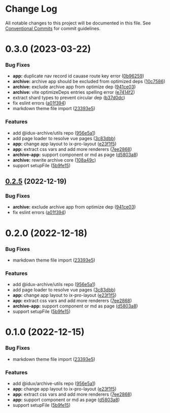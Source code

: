 # Change Log

All notable changes to this project will be documented in this file.
See [Conventional Commits](https://conventionalcommits.org) for commit guidelines.

# 0.3.0 (2023-03-22)

### Bug Fixes

- **app:** duplicate nav record id cauase route key error ([0b96259](https://github.com/IDuxFE/archive/commit/0b962590131ce6fcb691d85e1352cdf0d4bd9495))
- **archive:** archive app should be excluded from optimized deps ([10c7586](https://github.com/IDuxFE/archive/commit/10c758648068565c62523f66b49538891e277e1e))
- **archive:** exclude archive app from optimize dep ([941ce03](https://github.com/IDuxFE/archive/commit/941ce0341ad795c34d21781511cdfa7ae640f9c8))
- **archive:** vite optimizeDeps entries spelling error ([e7414f2](https://github.com/IDuxFE/archive/commit/e7414f2b7a8c3f2019e2b0a3c5b3fc6182003f23))
- extract shard types to prevent circular dep ([b37d0dc](https://github.com/IDuxFE/archive/commit/b37d0dc5f498150167605add2882e3805bb73862))
- fix eslint errors ([a01f394](https://github.com/IDuxFE/archive/commit/a01f39458f9b70599509f33e818161f90503c14f))
- markdown theme file import ([23393e5](https://github.com/IDuxFE/archive/commit/23393e53a61cc5965010a660f2fc118c4b43d1b2))

### Features

- add @idux-archive/utils repo ([956e5a1](https://github.com/IDuxFE/archive/commit/956e5a118a03609edc1b3e6447407903c8e61e1d))
- add page loader to resolve vue pages ([3c83dbb](https://github.com/IDuxFE/archive/commit/3c83dbbbc3c11527fd1edc19bd4c7a1b2c4c546a))
- **app:** change app layout to ix-pro-layout ([e23f1f5](https://github.com/IDuxFE/archive/commit/e23f1f595c907880767c333ab8ea94ff807d28ed))
- **app:** extract css vars and add more renderers ([7ee2868](https://github.com/IDuxFE/archive/commit/7ee28684ac3e1864702345678c491662873d1c2d))
- **archive-app:** support component or md as page ([d5803a8](https://github.com/IDuxFE/archive/commit/d5803a841ef63cfd213b730f56afab4ccb797aad))
- **archive:** rewrite archive core ([108a49c](https://github.com/IDuxFE/archive/commit/108a49c4957080f162a664c6a32ed51ac64d9bd5))
- support setupFile ([5b9fe15](https://github.com/IDuxFE/archive/commit/5b9fe152d0d0dcd313987970e26b2f093974fdb9))

## [0.2.5](https://github.com/IDuxFE/archive/compare/v0.2.4...v0.2.5) (2022-12-19)

### Bug Fixes

- **archive:** exclude archive app from optimize dep ([941ce03](https://github.com/IDuxFE/archive/commit/941ce0341ad795c34d21781511cdfa7ae640f9c8))
- fix eslint errors ([a01f394](https://github.com/IDuxFE/archive/commit/a01f39458f9b70599509f33e818161f90503c14f))

# 0.2.0 (2022-12-18)

### Bug Fixes

- markdown theme file import ([23393e5](https://github.com/IDuxFE/archive/commit/23393e53a61cc5965010a660f2fc118c4b43d1b2))

### Features

- add @idux-archive/utils repo ([956e5a1](https://github.com/IDuxFE/archive/commit/956e5a118a03609edc1b3e6447407903c8e61e1d))
- add page loader to resolve vue pages ([3c83dbb](https://github.com/IDuxFE/archive/commit/3c83dbbbc3c11527fd1edc19bd4c7a1b2c4c546a))
- **app:** change app layout to ix-pro-layout ([e23f1f5](https://github.com/IDuxFE/archive/commit/e23f1f595c907880767c333ab8ea94ff807d28ed))
- **app:** extract css vars and add more renderers ([7ee2868](https://github.com/IDuxFE/archive/commit/7ee28684ac3e1864702345678c491662873d1c2d))
- **archive-app:** support component or md as page ([d5803a8](https://github.com/IDuxFE/archive/commit/d5803a841ef63cfd213b730f56afab4ccb797aad))
- support setupFile ([5b9fe15](https://github.com/IDuxFE/archive/commit/5b9fe152d0d0dcd313987970e26b2f093974fdb9))

# 0.1.0 (2022-12-15)

### Bug Fixes

- markdown theme file import ([23393e5](https://github.com/IDuxFE/archive/commit/23393e53a61cc5965010a660f2fc118c4b43d1b2))

### Features

- add @idux/archive-utils repo ([956e5a1](https://github.com/IDuxFE/archive/commit/956e5a118a03609edc1b3e6447407903c8e61e1d))
- **app:** change app layout to ix-pro-layout ([e23f1f5](https://github.com/IDuxFE/archive/commit/e23f1f595c907880767c333ab8ea94ff807d28ed))
- **app:** extract css vars and add more renderers ([7ee2868](https://github.com/IDuxFE/archive/commit/7ee28684ac3e1864702345678c491662873d1c2d))
- **app:** support component or md as page ([d5803a8](https://github.com/IDuxFE/archive/commit/d5803a841ef63cfd213b730f56afab4ccb797aad))
- support setupFile ([5b9fe15](https://github.com/IDuxFE/archive/commit/5b9fe152d0d0dcd313987970e26b2f093974fdb9))
